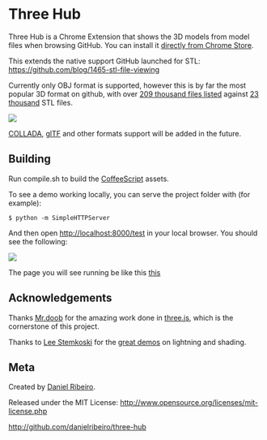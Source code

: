 # Three Hub

Three Hub is a Chrome Extension that shows the 3D models from model files when browsing GitHub. You can install it [directly from Chrome Store](http://bit.ly/three-hub).

This extends the native support GitHub launched for STL: https://github.com/blog/1465-stl-file-viewing

Currently only OBJ format is supported, however this is by far the most popular 3D format on github, with over [209 thousand files listed](https://github.com/search?q=extensions%3Aobj&type=Code&ref=searchresults) against [23 thousand](https://github.com/search?q=extensions%3Astl&type=Code&s=indexed) STL files.

![](https://raw.github.com/danielribeiro/three-hub/master/docs/spider.png)

[COLLADA](http://collada.org/), [glTF](https://github.com/KhronosGroup/glTF) and other formats support will be added in the future.

## Building

Run compile.sh to build the [CoffeeScript](http://coffeescript.org/) assets.

To see a demo working locally, you can serve the project folder with (for example):

    $ python -m SimpleHTTPServer

And then open [http://localhost:8000/test](http://localhost:8000/test) in your local browser. You should see the following:

[![](https://raw.github.com/danielribeiro/three-hub/master/docs/test.png)](http://danielribeiro.github.io/three-hub/)

The page you will see running be like this [this](http://danielribeiro.github.io/three-hub/)


## Acknowledgements

Thanks [Mr.doob](https://github.com/mrdoob) for the amazing work done in [three.js](https://github.com/mrdoob/three.js), which is the cornerstone of this project.

Thanks to [Lee Stemkoski](https://github.com/stemkoski) for the [great demos](http://stemkoski.github.io/Three.js/) on lightning and shading.

## Meta

Created by [Daniel Ribeiro](http://metaphysicaldeveloper.wordpress.com/about-me).

Released under the MIT License: http://www.opensource.org/licenses/mit-license.php

http://github.com/danielribeiro/three-hub

